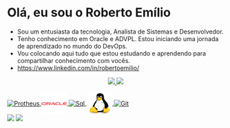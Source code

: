 # Olá, eu sou o Roberto Emílio

- Sou um entusiasta da tecnologia,  Analista de Sistemas e Desenvolvedor.
- Tenho conhecimento em Oracle e ADVPL. Estou iniciando uma jornada de aprendizado no mundo do DevOps.
- Vou colocando aqui tudo que estou estudando e aprendendo para compartilhar conhecimento com vocês.
- https://www.linkedin.com/in/robertoemilio/

<div align="center">
  <a href="https://github.com/robertoemilio">
  <img height="150em" src="https://github-readme-stats.vercel.app/api?username=robertoemilio&show_icons=true&theme=blue-green&include_all_commits=true&count_private=true"/>
  <img height="150em" src="https://github-readme-stats.vercel.app/api/top-langs/?username=robertoemilio&layout=compact&langs_count=7&theme=blue-green"/>
</div>
  
<div style="display: inline_block"><br>
  <img align="center" alt="Protheus" height="40" width="110" src="https://ds.totvs.com/tds11_3/images/logo-totvs.png"/>
  <img align="center" alt="Oracle" height="50" width="60" src="https://raw.githubusercontent.com/devicons/devicon/master/icons/oracle/oracle-original.svg"/>
  <img align="center" alt="Sql" height="40" width="50" src="https://icon2.cleanpng.com/20180320/lrw/kisspng-oracle-sql-developer-oracle-database-pl-sql-oracle-vector-sql-server-icon-5ab0cd69949b77.5546141815215363616087.jpg"/>
  <img align="center" alt="Linux" height="50" width="60" src="https://raw.githubusercontent.com/devicons/devicon/master/icons/linux/linux-original.svg"/>
  <img align="center" alt="Git" height="40" width="50" src="https://cdn.jsdelivr.net/gh/devicons/devicon/icons/git/git-plain-wordmark.svg">   
</div>
 
 
 <div>
 <a href = "mailto:robertoemilio1@gmail.com"><img src="https://img.shields.io/badge/Gmail-D14836?style=for-the-badge&logo=gmail&logoColor=white" target="_blank"></a>
 <a href="https://www.linkedin.com/in/robertoemilio" target="_blank"><img src="https://img.shields.io/badge/-LinkedIn-%230077B5?style=for-the-badge&logo=linkedin&logoColor=white" target="_blank"></a>
 </div>
